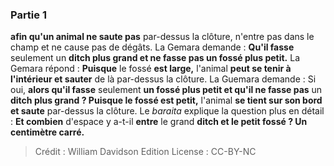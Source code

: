 
### Partie 1
<b>afin qu'un animal ne saute pas</b> par-dessus la clôture, n'entre pas dans le champ et ne cause pas de dégâts. La Gemara demande : <b>Qu'il fasse</b> seulement un <b>ditch plus grand et ne fasse pas un fossé plus petit.</b> La Gemara répond : <b>Puisque</b> le fossé <b>est large,</b> l'animal <b>peut se tenir à l'intérieur et sauter</b> de là par-dessus la clôture. La Guemara demande : Si oui, <b>alors qu'il fasse</b> seulement <b>un fossé plus petit et qu'il ne fasse pas</b> un <b>ditch plus grand ? Puisque le fossé est petit,</b> l'animal <b>se tient sur son bord et saute</b> par-dessus la clôture. Le <i>baraita</i> explique la question plus en détail : <b>Et combien</b> d'espace y a-t-il <b>entre</b> le grand <b>ditch et le petit fossé ? Un centimètre carré.</b>

>Crédit : William Davidson Edition
>License : CC-BY-NC